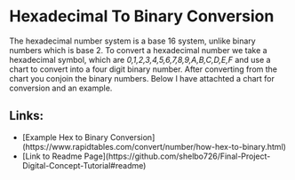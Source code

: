 <h1>Hexadecimal To Binary Conversion</h1>
<p> The hexadecimal number system is a base 16 system, unlike binary numbers which is base 2. To convert a hexadecimal number we take a hexadecimal symbol, which are <em>0,1,2,3,4,5,6,7,8,9,A,B,C,D,E,F</em> and use a chart to convert into a four digit binary number. After converting from the chart you conjoin the binary numbers. Below I have attachted a chart for conversion and an example.</p> 
<h2> Links: </h2> 
 <ul>
<li>[Example Hex to Binary Conversion](https://www.rapidtables.com/convert/number/how-hex-to-binary.html)</li>
<li>[Link to Readme Page](https://github.com/shelbo726/Final-Project-Digital-Concept-Tutorial#readme)</li>
 </ul>
